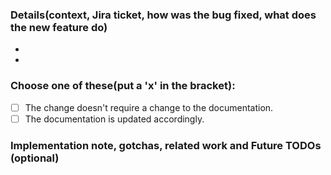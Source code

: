 ### Details(context, Jira ticket, how was the bug fixed, what does the new feature do)

-
-

### Choose one of these(put a 'x' in the bracket):

- [ ] The change doesn't require a change to the documentation.
- [ ] The documentation is updated accordingly.

### Implementation note, gotchas, related work and Future TODOs (optional)
